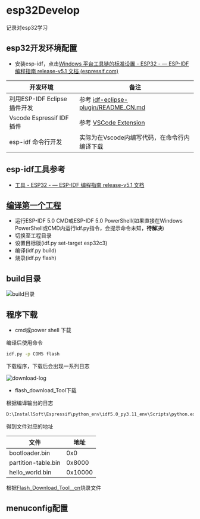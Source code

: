 # esp32Develop

记录对esp32学习

## esp32开发环境配置

- 安装esp-idf，点击[Windows 平台工具链的标准设置 - ESP32 - — ESP-IDF 编程指南 release-v5.1 文档 (espressif.com)](https://docs.espressif.com/projects/esp-idf/zh_CN/release-v5.1/esp32/get-started/windows-setup.html)

| 开发环境                     | 备注                                                         |
| ---------------------------- | ------------------------------------------------------------ |
| 利用ESP-IDF Eclipse 插件开发 | 参考 [idf-eclipse-plugin/README_CN.md ](https://github.com/espressif/idf-eclipse-plugin/blob/master/README_CN.md) |
| Vscode Espressif IDF插件     | 参考 [VSCode Extension](https://github.com/espressif/vscode-esp-idf-extension/blob/master/docs/tutorial/install.md) |
| esp-idf 命令行开发           | 实际为在Vscode内编写代码，在命令行内编译下载                 |

## esp-idf工具参考

- [工具 - ESP32 - — ESP-IDF 编程指南 release-v5.1 文档 ](https://docs.espressif.com/projects/esp-idf/zh_CN/release-v5.1/esp32/api-guides/tools/index.html)



## [编译第一个工程 ](https://docs.espressif.com/projects/esp-idf/zh_CN/release-v5.1/esp32/get-started/windows-setup.html#get-started-windows-first-steps)

- 运行ESP-IDF 5.0 CMD或ESP-IDF 5.0 PowerShell(如果直接在Windows  PowerShell或CMD内运行idf.py指令，会提示命令未知，**待解决**)
- 切换至工程目录
- 设置目标版(idf.py set-target esp32c3)
- 编译(idf.py build)
- 烧录(idf.py flash)

## build目录

![build目录](D:\02_data\github\笔记\MyNote\Esp32\编译文件.png)

## 程序下载

- cmd或power shell 下载

编译后使用命令

```cmd
idf.py -p COM5 flash
```

下载程序，下载后会出现一系列日志

![download-log](D:\02_data\github\笔记\MyNote\Esp32\download-log.png)

- flash_download_Tool下载

根据编译输出的日志

```cmd
D:\InstallSoft\Espressif\python_env\idf5.0_py3.11_env\Scripts\python.exe ..\..\..\InstallSoft\Espressif\frameworks\esp-idf-v5.0.2\components\esptool_py\esptool\esptool.py -p (PORT) -b 460800 --before default_reset --after hard_reset --chip esp32c3  write_flash --flash_mode dio --flash_size 2MB --flash_freq 80m 0x0 build\bootloader\bootloader.bin 0x8000 build\partition_table\partition-table.bin 0x10000 build\hello_world.bin
```

得到文件对应的地址

| 文件                | 地址    |
| ------------------- | ------- |
| bootloader.bin      | 0x0     |
| partition-table.bin | 0x8000  |
| hello_world.bin     | 0x10000 |

根据[Flash_Download_Tool__cn](./flash_download_tool_3.9.5/doc/Flash_Download_Tool__cn.pdf)烧录文件

## menuconfig配置



